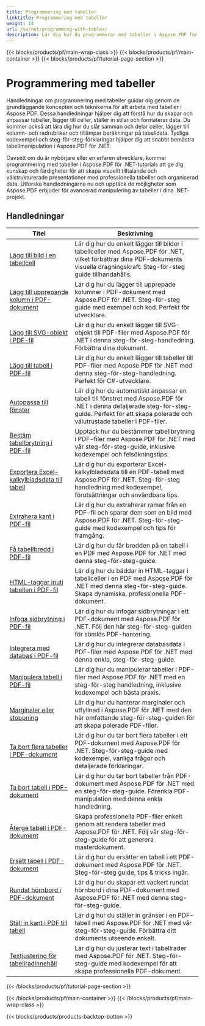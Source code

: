```yaml
---
title: Programmering med tabeller
linktitle: Programmering med tabeller
weight: 14
url: /sv/net/programming-with-tables/
description: Lär dig hur du programmerar med tabeller i Aspose.PDF för .NET med steg-för-steg handledning.
---
```


{{< blocks/products/pf/main-wrap-class >}}
{{< blocks/products/pf/main-container >}}
{{< blocks/products/pf/tutorial-page-section >}}

# Programmering med tabeller

Handledningar om programmering med tabeller guidar dig genom de grundläggande koncepten och teknikerna för att arbeta med tabeller i Aspose.PDF. Dessa handledningar hjälper dig att förstå hur du skapar och anpassar tabeller, lägger till celler, ställer in stilar och formaterar data. Du kommer också att lära dig hur du slår samman och delar celler, lägger till kolumn- och radrubriker och tillämpar beräkningar på tabelldata. Tydliga kodexempel och steg-för-steg-förklaringar hjälper dig att snabbt bemästra tabellmanipulation i Aspose.PDF för .NET.

Oavsett om du är nybörjare eller en erfaren utvecklare, kommer programmering med tabeller i Aspose.PDF för .NET-tutorials att ge dig kunskap och färdigheter för att skapa visuellt tilltalande och välstrukturerade presentationer med professionella tabeller och organiserad data. Utforska handledningarna nu och upptäck de möjligheter som Aspose.PDF erbjuder för avancerad manipulering av tabeller i dina .NET-projekt.

## Handledningar
| Titel | Beskrivning |
| --- | --- | 
| [Lägg till bild i en tabellcell](./add-image-in-a-table-cell/) | Lär dig hur du enkelt lägger till bilder i tabellceller med Aspose.PDF för .NET, vilket förbättrar dina PDF-dokuments visuella dragningskraft. Steg-för-steg guide tillhandahålls. |  
| [Lägg till upprepande kolumn i PDF-dokument](./add-repeating-column/) | Lär dig hur du lägger till upprepade kolumner i PDF-dokument med Aspose.PDF för .NET. Steg-för-steg guide med exempel och kod. Perfekt för utvecklare. |  
| [Lägg till SVG-objekt i PDF-fil](./add-svg-object/) | Lär dig hur du enkelt lägger till SVG-objekt till PDF-filer med Aspose.PDF för .NET i denna steg-för-steg-handledning. Förbättra dina dokument. |  
| [Lägg till tabell i PDF-fil](./add-table/) | Lär dig hur du enkelt lägger till tabeller till PDF-filer med Aspose.PDF för .NET med denna steg-för-steg-handledning. Perfekt för C#-utvecklare. |  
| [Autopassa till fönster](./auto-fit-to-window/) | Lär dig hur du automatiskt anpassar en tabell till fönstret med Aspose.PDF för .NET i denna detaljerade steg-för-steg-guide. Perfekt för att skapa polerade och välutrustade tabeller i PDF-filer. |  
| [Bestäm tabellbrytning i PDF-fil](./determine-table-break/) | Upptäck hur du bestämmer tabellbrytning i PDF-filer med Aspose.PDF för .NET med vår steg-för-steg-guide, inklusive kodexempel och felsökningstips. |  
| [Exportera Excel-kalkylbladsdata till tabell](./export-excel-worksheet-data-to-table/) | Lär dig hur du exporterar Excel-kalkylbladsdata till en PDF-tabell med Aspose.PDF för .NET. Steg-för-steg handledning med kodexempel, förutsättningar och användbara tips. |  
| [Extrahera kant i PDF-fil](./extract-border/) | Lär dig hur du extraherar ramar från en PDF-fil och sparar dem som en bild med Aspose.PDF för .NET. Steg-för-steg-guide med kodexempel och tips för framgång. |  
| [Få tabellbredd i PDF-fil](./get-table-width/) | Lär dig hur du får bredden på en tabell i en PDF med Aspose.PDF för .NET med denna steg-för-steg-guide. |  
| [HTML-taggar inuti tabellen i PDF-fil](./html-tags-inside-table/) | Lär dig hur du bäddar in HTML-taggar i tabellceller i en PDF med Aspose.PDF för .NET med denna steg-för-steg-guide. Skapa dynamiska, professionella PDF-dokument. |  
| [Infoga sidbrytning i PDF-fil](./insert-page-break/) | Lär dig hur du infogar sidbrytningar i ett PDF-dokument med Aspose.PDF för .NET. Följ den här steg-för-steg-guiden för sömlös PDF-hantering. |  
| [Integrera med databas i PDF-fil](./integrate-with-database/) | Lär dig hur du integrerar databasdata i PDF-filer med Aspose.PDF för .NET med denna enkla, steg-för-steg-guide. |  
| [Manipulera tabell i PDF-fil](./manipulate-table/) | Lär dig hur du manipulerar tabeller i PDF-filer med Aspose.PDF för .NET med en steg-för-steg handledning, inklusive kodexempel och bästa praxis. |  
| [Marginaler eller stoppning](./margins-or-padding/) | Lär dig hur du hanterar marginaler och utfyllnad i Aspose.PDF för .NET med den här omfattande steg-för-steg-guiden för att skapa polerade PDF-filer. |  
| [Ta bort flera tabeller i PDF-dokument](./remove-multiple-tables/) | Lär dig hur du tar bort flera tabeller i ett PDF-dokument med Aspose.PDF för .NET. Steg-för-steg-guide med kodexempel, vanliga frågor och detaljerade förklaringar. |  
| [Ta bort tabell i PDF-dokument](./remove-table/) | Lär dig hur du tar bort tabeller från PDF-dokument med Aspose.PDF för .NET med en steg-för-steg-guide. Förenkla PDF-manipulation med denna enkla handledning. |  
| [Återge tabell i PDF-dokument](./render-table/) | Skapa professionella PDF-filer enkelt genom att rendera tabeller med Aspose.PDF för .NET. Följ vår steg-för-steg-guide för att generera masterdokument. |  
| [Ersätt tabell i PDF-dokument](./replace-table/) | Lär dig hur du ersätter en tabell i ett PDF-dokument med Aspose.PDF för .NET. Steg-för-steg guide, tips & tricks ingår. |  
| [Rundat hörnbord i PDF-dokument](./rounded-corner-table/) | Lär dig hur du skapar ett vackert rundat hörnbord i dina PDF-dokument med Aspose.PDF för .NET med denna steg-för-steg-guide. |  
| [Ställ in kant i PDF till tabell](./set-border/) | Lär dig hur du ställer in gränser i en PDF-tabell med Aspose.PDF för .NET med vår steg-för-steg-guide. Förbättra ditt dokuments utseende enkelt. |  
| [Textjustering för tabellradinnehåll](./text-alignment-for-table-row-content/) | Lär dig hur du justerar text i tabellrader med Aspose.PDF för .NET. Steg-för-steg-guide med kodexempel för att skapa professionella PDF-dokument. |  
{{< /blocks/products/pf/tutorial-page-section >}}

{{< /blocks/products/pf/main-container >}}
{{< /blocks/products/pf/main-wrap-class >}}

{{< blocks/products/products-backtop-button >}}
